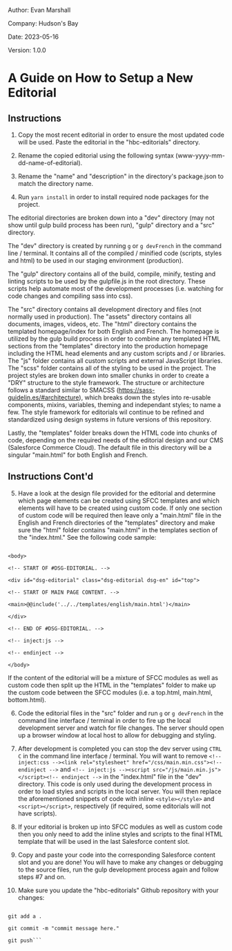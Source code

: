 Author: Evan Marshall

Company: Hudson's Bay

Date: 2023-05-16

Version: 1.0.0

# A Guide on How to Setup a New Editorial

## Instructions

1. Copy the most recent editorial in order to ensure the most updated code will be used. Paste the editorial in the "hbc-editorials" directory.

2. Rename the copied editorial using the following syntax (www-yyyy-mm-dd-name-of-editorial).

3. Rename the "name" and "description" in the directory's package.json to match the directory name.

4. Run `yarn install` in order to install required node packages for the project.

The editorial directories are broken down into a "dev" directory (may not show until gulp build process has been run), "gulp" directory and a "src" directory.

The "dev" directory is created by running `g` or `g devFrench` in the command line / terminal. It contains all of the compiled / minified code (scripts, styles and html) to be used in our staging environment (production).

The "gulp" directory contains all of the build, compile, minify, testing and linting scripts to be used by the gulpfile.js in the root directory. These scripts help automate most of the development processes (i.e. watching for code changes and compiling sass into css).

The "src" directory contains all development directory and files (not normally used in production). The "assets" directory contains all documents, images, videos, etc. The "html" directory contains the templated homepage/index for both English and French. The homepage is utilized by the gulp build process in order to combine any templated HTML sections from the "templates" directory into the production homepage including the HTML head elements and any custom scripts and / or libraries. The "js" folder contains all custom scripts and external JavaScript libraries. The "scss" folder contains all of the styling to be used in the project. The project styles are broken down into smaller chunks in order to create a "DRY" structure to the style framework. The structure or architecture follows a standard similar to SMACSS (<https://sass-guidelin.es/#architecture>), which breaks down the styles into re-usable components, mixins, variables, theming and independant styles; to name a few. The style framework for editorials wil continue to be refined and standardized using design systems in future versions of this repository.

Lastly, the "templates" folder breaks down the HTML code into chunks of code, depending on the required needs of the editorial design and our CMS (Salesforce Commerce Cloud). The default file in this directory will be a singular "main.html" for both English and French.

## Instructions Cont'd

5. Have a look at the design file provided for the editorial and determine which page elements can be created using SFCC templates and which elements will have to be created using custom code. If only one section of custom code will be required then leave only a "main.html" file in the English and French directories of the "templates" directory and make sure the "html" folder contains "main.html" in the templates section of the "index.html." See the following code sample:

```

<body>

<!-- START OF #DSG-EDITORIAL. -->

<div id="dsg-editorial" class="dsg-editorial dsg-en" id="top">

<!-- START OF MAIN PAGE CONTENT. -->

<main>@@include('../../templates/english/main.html')</main>

</div>

<!-- END OF #DSG-EDITORIAL. -->

<!-- inject:js -->

<!-- endinject -->

</body>

```

If the content of the editorial will be a mixture of SFCC modules as well as custom code then split up the HTML in the "templates" folder to make up the custom code between the SFCC modules (i.e. a top.html, main.html, bottom.html).

6. Code the editorial files in the "src" folder and run `g` or `g devFrench` in the command line interface / terminal in order to fire up the local development server and watch for file changes. The server should open up a browser window at local host to allow for debugging and styling.

7. After development is completed you can stop the dev server using `CTRL C` in the command line interface / terminal. You will want to remove `<!-- inject:css --><link rel="stylesheet" href="/css/main.min.css"><!-- endinject -->` and `<!-- inject:js --><script src="/js/main.min.js"></script><!-- endinject -->` in the "index.html" file in the "dev" directory. This code is only used during the development process in order to load styles and scripts in the local server. You will then replace the aforementioned snippets of code with inline `<style></style>` and `<script></script>`, respectively (if required, some editorials will not have scripts).

8. If your editorial is broken up into SFCC modules as well as custom code then you only need to add the inline styles and scripts to the final HTML template that will be used in the last Salesforce content slot.

9. Copy and paste your code into the corresponding Salesforce content slot and you are done! You will have to make any changes or debugging to the source files, run the gulp development process again and follow steps #7 and on.

10. Make sure you update the "hbc-editorials" Github repository with your changes:

````

git add a .

git commit -m "commit message here."

git push```

````

